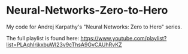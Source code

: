 # Neural-Networks-Zero-to-Hero
My code for Andrej Karpathy's "Neural Networks: Zero to Hero" series.

The full playlist is found here: https://www.youtube.com/playlist?list=PLAqhIrjkxbuWI23v9cThsA9GvCAUhRvKZ
